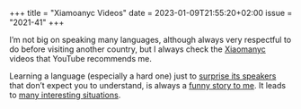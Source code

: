 +++
title       = "Xiamoanyc Videos"
date        = 2023-01-09T21:55:20+02:00
issue       = "2021-41"
+++

I’m not big on speaking many languages, although always very respectful to do before visiting another country, but I always check the [Xiaomanyc](https://www.youtube.com/@xiaomanyc) videos that YouTube recommends me.

Learning a language (especially a hard one) just to [surprise its speakers](https://www.youtube.com/watch?v=njn6krU3tQ8) that don’t expect you to understand, is always a [funny story to me](https://www.youtube.com/watch?v=6r18Ixx4vqU). It leads to [many interesting situations](https://www.youtube.com/watch?v=XdSLJnnRDN4).
